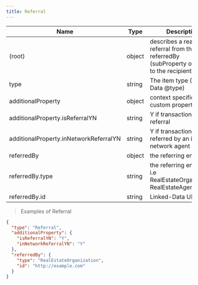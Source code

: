 ```yaml
---
title: Referral
---
```

| Name | Type | Description |
|---|---|---|
| (root) | object | describes a real estate referral from the referredBy (subProperty of agent) to the recipient |
| type | string | The item type (Linked-Data @type) |
| additionalProperty | object | context specific custom properties |
| additionalProperty.isReferralYN | string | Y if transaction was a referral |
| additionalProperty.inNetworkReferralYN | string | Y if transaction was referred by an in network agent |
| referredBy | object | the referring entity |
| referredBy.type | string | the referring entity type i.e RealEstateOrganization, RealEstateAgent |
| referredBy.id | string | Linked-Data URI (@id) |

> Examples of Referral

```json
{
  "type": "Referral",
  "additionalProperty": {
    "isReferralYN": "Y",
    "inNetworkReferralYN": "Y"
  },
  "referredBy": {
    "type": "RealEstateOrganization",
    "id": "http://example.com"
  }
}
```


